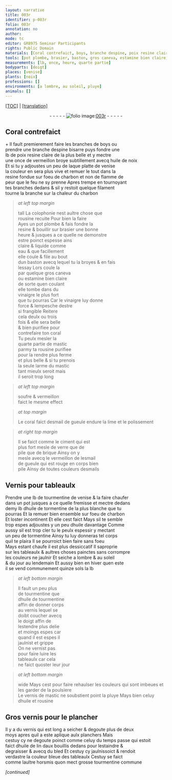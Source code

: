 ```yaml
---
layout: narrative
title: 003r
identifier: p-003r
folio: 003r
annotation: no
author:
mode: tc
editor: GR8975 Seminar Participants
rights: Public Domain
materials: [Coral contrefaict, boys, branche despine, poix resine claire, vermeillon broye, huile de noix, laque platte de venise, resine, charbon, colophonie, rousine, plombe, eau, gros caneva, estamine bien claire, vinaigre, coral, mastic, rousine purifiee, soufre, vermeillon, desmail de gueule, ciment, mesle de verre, brique, esmail de gueule, esmails, Vernis, tourmentine de venise, huile de tormentine, huile, tormentine, tourmentine, huile de tourmentine, vernis, vernist, vernis de mastic, Gros vernis, huile de lin, aux, bled, grosse tourmentine commune]
tools: [pot plombe, brasier, baston, gros caneva, estamine bien claire, lime, pot, doigt]
measurements: [lb, once, heure, quarte partie]
bodyparts: [doigt]
places: [venise]
plants: [noix]
professions: []
environments: [a lombre, au soleil, pluye]
animals: []
---
```


 <p><a href="{{ site.baseurl }}/diplomatic/">[TOC]</a> | <a href="{{ site.baseurl }}/texts/p-003r_tl/" target="_blank">[translation]</a></p><div class="folio" align="center">- - - - - <a href="http://gallica.bnf.fr/ark:/12148//f11.image" target="_blank"><img src="https://cu-mkp.github.io/2017-workshop-edition/assets/photo-icon.png" alt="folio image: " style="display:inline-block; margin-bottom:-3px;"/>003r</a> - - - - - </div>  
  

## <span class="m">Coral contrefaict</span>

 \+ 
Il fault premierement faire les branches de <span class="m">boys</span> ou<br/> prendre une <span class="m">branche despine</span> bisarre puys fondre une<br/> <span class="ms">lb</span> de <span class="m">poix resine claire</span> de la plus belle et y mectre<br/> une <span class="ms">once</span> de <span class="m">vermeillon broye</span> subtillem<span class="exp">ent</span> avecq <span class="m">huile de <span class="pa">noix</span></span><br/> Et si tu y adjoustes un peu de <span class="m">laque platte de <span class="pl">venise</span></span><br/> la couleur en sera plus vive et remuer le tout dans la<br/> <span class="m">resine</span> fondue sur foeu de <span class="m">charbon</span> et non de flamme de<br/> peur que le feu ne sy prenne Apres trempe en tournoya<span class="exp">n</span>t <br/> tes branches dedans & sil y restoit quelque filament<br/> tourne la branche sur la chaleur du <span class="m">charbon</span>
 
> *at left top margin*
> 
> 
>   tall La <span class="m">colophonie</span> nest aultre chose que<br/> <span class="m">rousine</span> recuite Pour bien la faire<br/> Ayes un <span class="tl">pot <span class="m">plombe</span></span> & fais fondre la<br/> <span class="m">resine</span> & bouillir sur <span class="tl">brasier</span> une bonne<br/> <span class="ms"><span class="tmp">heure</span></span> & jusques a ce quelle ne demonstre<br/> estre poinct espesse ains<br/> claire & liquide co<span class="exp">mm</span>e<br/> <span class="m">eau</span> & que facillement<br/> elle coule & file au bout<br/> dun <span class="tl">baston</span> avecq lequel tu la broyes & en fais<br/> lessay Lors coule la<br/> par quelque <span class="tl"><span class="m">gros caneva</span></span><br/> ou <span class="tl"><span class="m">estamine bien claire</span></span><br/> de sorte quen coulant<br/> elle tombe dans du<br/> <span class="m">vinaigre</span> le plus fort<br/> que tu pourras Car le <span class="m">vinaigre</span> luy donne<br/> force & lempesche destre<br/> si frangible Reitere<br/> cela deulx ou trois<br/> fois & elle sera belle<br/> & bien purifiee pour<br/> contrefaire ton <span class="m">coral</span><br/> Tu peulx mesler la<br/> <span class="ms">quarte partie</span> de <span class="m">mastic</span><br/> parmy ta <span class="m">rousine purifiee</span><br/> pour la rendre plus ferme<br/> et plus belle & si tu prenois<br/> la seule larme du <span class="m">mastic</span><br/> tant mieulx seroit mais<br/> il seroit trop long
 
> *at left top margin*
> 
> 
>   <span class="m">soufre</span> & <span class="m">vermeillon</span><br/> faict le mesme effect
 
> *at top margin*
> 
> 
>   Le <span class="m">coral</span> faict <span class="m">desmail de gueule</span> endure la <span class="tl">lime</span> et le polissem<span class="exp">ent</span>
 
> *at right top margin*
> 
> 
>   Il se faict co<span class="exp">mm</span>e le <span class="m">ciment</span> qui est<br/> plus fort <span class="m">mesle de verre</span> <span class="del">que de</span><br/> pile que de <span class="m">brique</span> Ainsy on y<br/> mesle avecq le <span class="m">vermeillon</span> de l<span class="m">esmail<br/> de gueule</span> qui est rouge en corps bien<br/> pile Ainsy de toutes couleurs d<span class="m">esmails</span>
 
 
  

## <span class="m">Vernis</span> pour tableaulx

 
P<span class="exp">rendre</span> une <span class="ms">lb</span> de <span class="m">tourmentine de <span class="pl">venise</span></span> & la faire chaufer<br/> dans un <span class="tl">pot</span> jusques a ce quelle fremisse et mectre dedans<br/> demy <span class="ms">lb</span> d<span class="m">huile de tormentine</span> de la plus blanche que tu<br/> pourras Et la remuer bien ensemble sur foeu de <span class="m">charbon</span><br/> Et loster incontinent Et <span class="del">elle</span> cest faict Mays sil te semble<br/> trop espes adjoustes y un peu d<span class="m">huile</span> davantage Comme<br/> aussy sil est trop cler tu le peulx espessir y mectant<br/> un peu de <span class="m">tormentine</span> Ainsy tu luy donneras tel corps<br/> quil te plaira Il se pourroict bien faire sans foeu<br/> Mays estant chaufe il est plus dessiccatif Il saproprie<br/> sur les tableaulx & aultres choses painctes sans corro<span class="exp">m</span>pre<br/> les couleurs ne jaulnir Et seiche <span class="env">a lombre</span> & <span class="env">au soleil</span><br/> & du <span class="tmp">jour au lendemain</span> Et aussy bien <span class="tmp">en hiver</span> qu<span class="tmp">en este</span><br/> il se vend communem<span class="exp">ent</span> quinze <span class="cn">sols</span> la <span class="ms">lb</span>
 
> *at left bottom margin*
> 
> 
>   Il fault un peu plus<br/> de <span class="m">tourmentine</span> que<br/> d<span class="m">huile de tourmentine</span><br/> affin de donner corps<br/> au <span class="m">vernis</span> lequel se<br/> doibt coucher avecq<br/> le <span class="tl"><span class="bp">doigt</span></span> affin de<br/> lestendre plus delie<br/> et moings espes car<br/> quand il est espes il<br/> jaulnist et grippe<br/> On ne <span class="m">vernist</span> pas<br/> pour faire luire les<br/> tableaulx car cela<br/> ne faict quoster leur jour
 
> *at left bottom margin*
> 
> 
>   wide Mays cest pour faire rehaulser les couleurs qui sont imbeues et les garder de la poulsiere<br/> Le <span class="m">vernis de mastic</span> ne soubstient point la <span class="env">pluye</span> Mays bien celuy<br/> d<span class="m">huile</span> et <span class="m">rousine</span>
 
 
  

## <span class="m">Gros vernis</span> pour le plancher

 
Il y a du <span class="m">vernis</span> qui est long a seicher & degoute plus de deux<br/> <span class="tmp">moys</span> apres quil a este aplique aulx planchers Mais<br/> cestuy cy ne degoute poinct comme celuy <span class="tmp">du temps passe</span> qui estoit<br/> faict d<span class="m">huile de lin</span> d<span class="m">aux</span> bouillis dedans pour lestaindre &<br/> degraisser & avecq du <span class="m">bled</span> Et cestuy cy jaulnissoict & rendoit<br/> verdastre la couleur bleue des tableaulx Cestuy se faict<br/> comme laultre horsmis quon mect <span class="m">grosse tourmentine commune</span>
 
*[continued]*
 
 